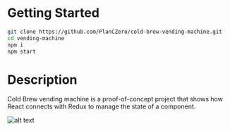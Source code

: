 # Getting Started
```sh
git clone https://github.com/PlanCZero/cold-brew-vending-machine.git
cd vending-machine
npm i
npm start
```

# Description
Cold Brew vending machine is a proof-of-concept project that shows how React connects with Redux to manage the state of a component.

![alt text](https://github.com/planczero/[reponame]/blob/[branch]/image.jpg?raw=true)